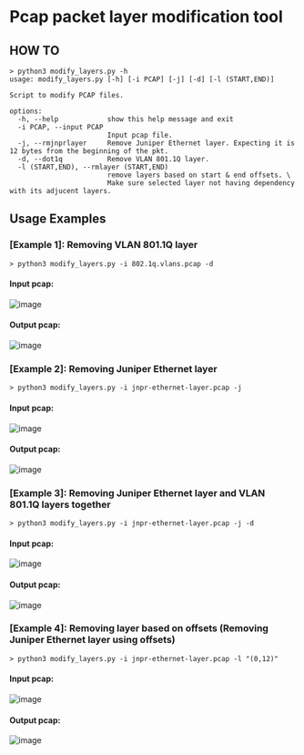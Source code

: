 # Pcap packet layer modification tool
## HOW TO
```
> python3 modify_layers.py -h
usage: modify_layers.py [-h] [-i PCAP] [-j] [-d] [-l (START,END)]

Script to modify PCAP files.

options:
  -h, --help            show this help message and exit
  -i PCAP, --input PCAP
                        Input pcap file.
  -j, --rmjnprlayer     Remove Juniper Ethernet layer. Expecting it is 12 bytes from the beginning of the pkt.
  -d, --dot1q           Remove VLAN 801.1Q layer.
  -l (START,END), --rmlayer (START,END)
                        remove layers based on start & end offsets. \
                        Make sure selected layer not having dependency with its adjucent layers.
```
## Usage Examples
### [Example 1]: Removing VLAN 801.1Q layer
```
> python3 modify_layers.py -i 802.1q.vlans.pcap -d
```
#### Input pcap:
![image](https://github.com/x00itachi/modify-pcap-pkt-layers/assets/2780355/88780abe-6fcc-49db-9c81-09890533b7d9)
#### Output pcap:
![image](https://github.com/x00itachi/modify-pcap-pkt-layers/assets/2780355/9ee09a6f-27a4-4968-9cdc-5a0f358fef1b)

### [Example 2]: Removing Juniper Ethernet layer
```
> python3 modify_layers.py -i jnpr-ethernet-layer.pcap -j
```
#### Input pcap:
![image](https://github.com/x00itachi/modify-pcap-pkt-layers/assets/2780355/f874a2c1-7fcf-469f-a1fe-dca87501759a)
#### Output pcap:
![image](https://github.com/x00itachi/modify-pcap-pkt-layers/assets/2780355/d64b89b8-2ed8-45b1-878e-b210d7c0ddd1)

### [Example 3]: Removing Juniper Ethernet layer and VLAN 801.1Q layers together
```
> python3 modify_layers.py -i jnpr-ethernet-layer.pcap -j -d
```
#### Input pcap:
![image](https://github.com/x00itachi/modify-pcap-pkt-layers/assets/2780355/a984eb4e-f978-4bbf-a4ce-a2223ea9dc8b)
#### Output pcap:
![image](https://github.com/x00itachi/modify-pcap-pkt-layers/assets/2780355/aae4d179-bccb-4192-9301-5ff19042b320)

### [Example 4]: Removing layer based on offsets (Removing Juniper Ethernet layer using offsets)
```
> python3 modify_layers.py -i jnpr-ethernet-layer.pcap -l "(0,12)"
```
#### Input pcap:
![image](https://github.com/x00itachi/modify-pcap-pkt-layers/assets/2780355/c67359d3-8889-46de-b904-1be0d310a410)
#### Output pcap:
![image](https://github.com/x00itachi/modify-pcap-pkt-layers/assets/2780355/2ee34227-0b59-42a0-86f5-9b657362ba5d)

